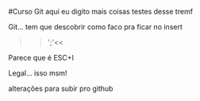 #Curso Git
aqui eu digito mais coisas
testes desse tremf






Git... tem que descobrir como faco pra ficar no insert

>>';'<<

Parece que é ESC+I

Legal... isso msm!

alterações para subir pro github
